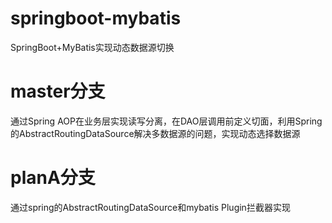 # springboot-mybatis
SpringBoot+MyBatis实现动态数据源切换


# master分支
通过Spring AOP在业务层实现读写分离，在DAO层调用前定义切面，利用Spring的AbstractRoutingDataSource解决多数据源的问题，实现动态选择数据源

# planA分支
通过spring的AbstractRoutingDataSource和mybatis Plugin拦截器实现
